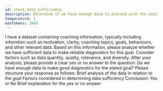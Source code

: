 ```yaml
---
id: check_data_sufficiency
description: Determine if we have enough data to proceed with the analysis.
temperature: 1
maxTokens: 2048
---
```

I have a dataset containing coaching information, typically including informtion such as motivation, clarity, coaching topics, goals, behaviours, and other relevant data.
Based on this information, please analyze whether we have sufficient data to make reliable diagnostics for this goal. Consider factors such as data quantity, quality, relevance, and diversity.
After your analysis, please provide a clear yes or no answer to the question: Do we have enough data to make good diagnostics for the stated goal?
Please structure your response as follows:
Brief analysis of the data in relation to the goal
Factors considered in determining data sufficiency
Conclusion: Yes or No
Brief explanation for the yes or no answer
